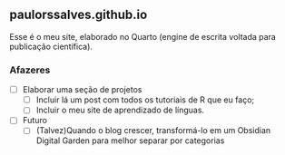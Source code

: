 ## paulorssalves.github.io

Esse é o meu site, elaborado no Quarto (engine de escrita voltada para publicação científica).

### Afazeres

- [ ] Elaborar uma seção de projetos
    - [ ] Incluir lá um post com todos os tutoriais de R que eu faço;
    - [ ] Incluir o meu site de aprendizado de línguas.
- [ ] Futuro
	- [ ] (Talvez)Quando o blog crescer, transformá-lo em um Obsidian Digital Garden para melhor separar por categorias